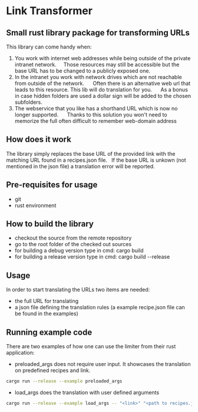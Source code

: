 # Link Transformer

## Small rust library package for transforming URLs

This library can come handy when:
1) You work with internet web addresses while being outside of the private intranet network.  
  Those resources may still be accessible but the base URL has to be changed to a publicly exposed one.  
  
2) In the intranet you work with network drives which are not reachable from outside of the network.  
   Often there is an alternative web url that leads to this resource. This lib will do translation for you.  
   As a bonus in case hidden folders are used a dollar sign will be added to the chosen subfolders.  
  
3) The webservice that you like has a shorthand URL which is now no longer supported.  
   Thanks to this solution you won't need to memorize the full often difficult to remember web-domain address  
  
## How does it work 
The library simply replaces the base URL of the provided link with the matching URL found in a recipes.json file.  
If the base URL is unkown (not mentioned in the json file) a translation error will be reported.  

## Pre-requisites for usage
- git
- rust environment

## How to build the library
- checkout the source from the remote repository
- go to the root folder of the checked out sources
- for building a debug version type in cmd: cargo build
- for building a release version type in cmd: cargo build --release
  
## Usage 
In order to start translating the URLs two items are needed:  
- the full URL for translating
- a json file defining the translation rules (a example recipe.json file can be found in the examples)
  
## Running example code
There are two examples of how one can use the limiter from their rust application:  
- preloaded_args does not require user input. It showcases the translation on predefined recipes and link.  
```sh
cargo run --release --example preloaded_args
```
  
- load_args does the translation with user defined arguments  
```sh
cargo run --release --example load_args -- "<link>" "<path to recipes.json>"
```
  
